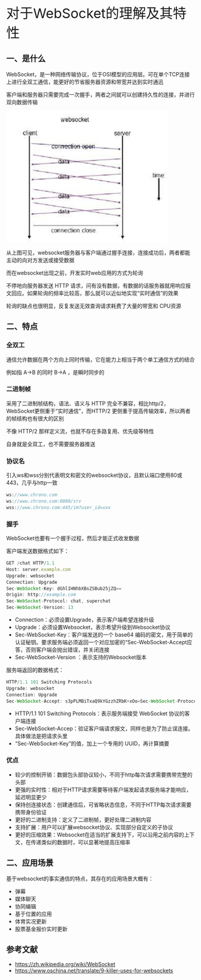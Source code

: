 <font style="font-size: 36px;">对于WebSocket的理解及其特性</font>

## 一、是什么
WebSocket，是一种网络传输协议，位于OSI模型的应用层。可在单个TCP连接上进行全双工通信，能更好的节省服务器资源和带宽并达到实时通迅

客户端和服务器只需要完成一次握手，两者之间就可以创建持久性的连接，并进行双向数据传输

<img src='../assets/http13-1.png' />

从上图可见，websocket服务器与客户端通过握手连接，连接成功后，两者都能主动的向对方发送或接受数据

而在websocket出现之前，开发实时web应用的方式为轮询

不停地向服务器发送 HTTP 请求，问有没有数据，有数据的话服务器就用响应报文回应。如果轮询的频率比较高，那么就可以近似地实现“实时通信”的效果

轮询的缺点也很明显，反复发送无效查询请求耗费了大量的带宽和 CPU资源

## 二、特点
### 全双工
通信允许数据在两个方向上同时传输，它在能力上相当于两个单工通信方式的结合

例如指 A→B 的同时 B→A ，是瞬时同步的

### 二进制帧
采用了二进制帧结构，语法、语义与 HTTP 完全不兼容，相比http/2，WebSocket更侧重于“实时通信”，而HTTP/2 更侧重于提高传输效率，所以两者的帧结构也有很大的区别

不像 HTTP/2 那样定义流，也就不存在多路复用、优先级等特性

自身就是全双工，也不需要服务器推送

### 协议名
引入ws和wss分别代表明文和密文的websocket协议，且默认端口使用80或443，几乎与http一致
```js
ws://www.chrono.com
ws://www.chrono.com:8080/srv
wss://www.chrono.com:445/im?user_id=xxx
```
### 握手
WebSocket也要有一个握手过程，然后才能正式收发数据

客户端发送数据格式如下：
```js
GET /chat HTTP/1.1
Host: server.example.com
Upgrade: websocket
Connection: Upgrade
Sec-WebSocket-Key: dGhlIHNhbXBsZSBub25jZQ==
Origin: http://example.com
Sec-WebSocket-Protocol: chat, superchat
Sec-WebSocket-Version: 13
```
- Connection：必须设置Upgrade，表示客户端希望连接升级
- Upgrade：必须设置Websocket，表示希望升级到Websocket协议
- Sec-WebSocket-Key：客户端发送的一个 base64 编码的密文，用于简单的认证秘钥。要求服务端必须返回一个对应加密的“Sec-WebSocket-Accept应答，否则客户端会抛出错误，并关闭连接
- Sec-WebSocket-Version ：表示支持的Websocket版本

服务端返回的数据格式：
```js
HTTP/1.1 101 Switching Protocols
Upgrade: websocket
Connection: Upgrade
Sec-WebSocket-Accept: s3pPLMBiTxaQ9kYGzzhZRbK+xOo=Sec-WebSocket-Protocol: chat
```
- HTTP/1.1 101 Switching Protocols：表示服务端接受 WebSocket 协议的客户端连接
- Sec-WebSocket-Accep：验证客户端请求报文，同样也是为了防止误连接。具体做法是把请求头里
- “Sec-WebSocket-Key”的值，加上一个专用的 UUID，再计算摘要

### 优点
- 较少的控制开销：数据包头部协议较小，不同于http每次请求需要携带完整的头部
- 更强的实时性：相对于HTTP请求需要等待客户端发起请求服务端才能响应，延迟明显更少
- 保持创连接状态：创建通信后，可省略状态信息，不同于HTTP每次请求需要携带身份验证
- 更好的二进制支持：定义了二进制帧，更好处理二进制内容
- 支持扩展：用户可以扩展websocket协议、实现部分自定义的子协议
- 更好的压缩效果：Websocket在适当的扩展支持下，可以沿用之前内容的上下文，在传递类似的数据时，可以显著地提高压缩率

## 二、应用场景
基于websocket的事实通信的特点，其存在的应用场景大概有：

- 弹幕
- 媒体聊天
- 协同编辑
- 基于位置的应用
- 体育实况更新
- 股票基金报价实时更新
## 参考文献
- https://zh.wikipedia.org/wiki/WebSocket
- https://www.oschina.net/translate/9-killer-uses-for-websockets